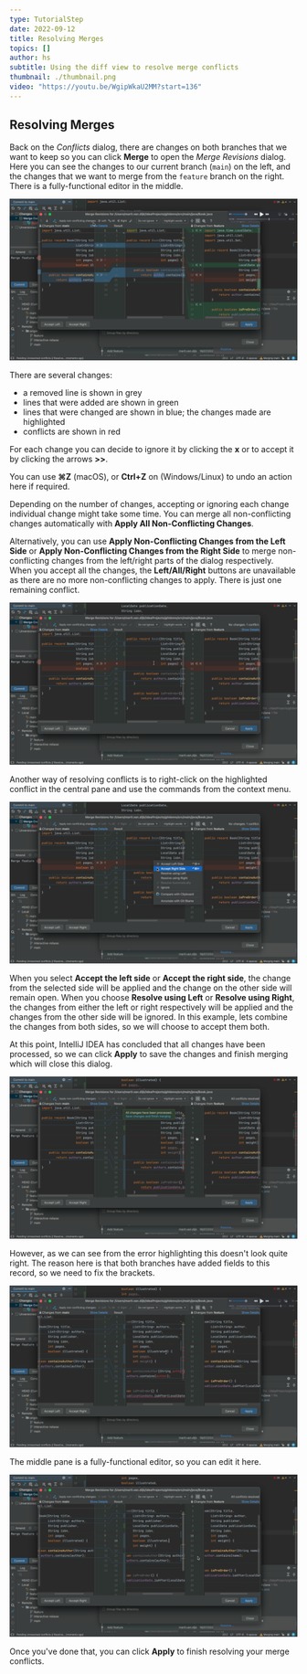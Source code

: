 ```yaml
---
type: TutorialStep
date: 2022-09-12
title: Resolving Merges
topics: []
author: hs
subtitle: Using the diff view to resolve merge conflicts
thumbnail: ./thumbnail.png
video: "https://youtu.be/WgipWkaU2MM?start=136"
---
```


## Resolving Merges

Back on the _Conflicts_ dialog, there are changes on both branches that we want to keep so you can click **Merge** to open the _Merge Revisions_ dialog. Here you can see the changes to our current branch (`main`) on the left, and the changes that we want to merge from the `feature` branch on the right. There is a fully-functional editor in the middle.

![Merge non-conflicting changes](merge-non-conflicting-changes.png)

There are several changes:

- a removed line is shown in grey
- lines that were added are shown in green
- lines that were changed are shown in blue; the changes made are highlighted
- conflicts are shown in red

For each change you can decide to ignore it by clicking the **x** or to accept it by clicking the arrows **>>**.

You can use **⌘Z** (macOS), or **Ctrl+Z** on (Windows/Linux) to undo an action here if required.

Depending on the number of changes, accepting or ignoring each change individual change might take some time. You can merge all non-conflicting changes automatically with **Apply All Non-Conflicting Changes**.

Alternatively, you can use **Apply Non-Conflicting Changes from the Left Side** or **Apply Non-Conflicting Changes from the Right Side** to merge non-conflicting changes from the left/right parts of the dialog respectively. When you accept all the changes, the **Left/All/Right** buttons are unavailable as there are no more non-conflicting changes to apply. There is just one remaining conflict.

![Final conflict](final-conflict.png)

Another way of resolving conflicts is to right-click on the highlighted conflict in the central pane and use the commands from the context menu.

![Merge conflict context menu](right-click-context-menu.png)

When you select **Accept the left side** or **Accept the right side**, the change from the selected side will be applied and the change on the other side will remain open. When you choose **Resolve using Left** or **Resolve using Right**, the changes from either the left or right respectively will be applied and the changes from the other side will be ignored. In this example, lets combine the changes from both sides, so we will choose to accept them both.

At this point, IntelliJ IDEA has concluded that all changes have been processed, so we can click **Apply** to save the changes and finish merging which will close this dialog.

![Save changes and finish merging](save-changes-finish-merging.png)

However, as we can see from the error highlighting this doesn't look quite right. The reason here is that both branches have added fields to this record, so we need to fix the brackets.

![Errors in the middle pane](errors-middle-pane.png)

The middle pane is a fully-functional editor, so you can edit it here.

![Fixed the errors in the middle pane](errors-middle-pane-fixed.png)

Once you've done that, you can click **Apply** to finish resolving your merge conflicts.
